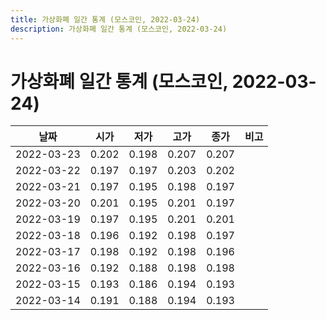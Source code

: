 ```yaml
---
title: 가상화폐 일간 통계 (모스코인, 2022-03-24)
description: 가상화폐 일간 통계 (모스코인, 2022-03-24)
---
```


가상화폐 일간 통계 (모스코인, 2022-03-24)
===

|날짜|시가|저가|고가|종가|비고|
|--|--|--|--|--|--|
|2022-03-23|0.202|0.198|0.207|0.207|    |
|2022-03-22|0.197|0.197|0.203|0.202|    |
|2022-03-21|0.197|0.195|0.198|0.197|    |
|2022-03-20|0.201|0.195|0.201|0.197|    |
|2022-03-19|0.197|0.195|0.201|0.201|    |
|2022-03-18|0.196|0.192|0.198|0.197|    |
|2022-03-17|0.198|0.192|0.198|0.196|    |
|2022-03-16|0.192|0.188|0.198|0.198|    |
|2022-03-15|0.193|0.186|0.194|0.193|    |
|2022-03-14|0.191|0.188|0.194|0.193|    |
